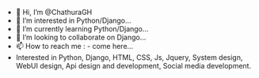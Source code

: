- 👋 Hi, I’m @ChathuraGH
- 👀 I’m interested in Python/Django...
- 🌱 I’m currently learning Python/Django...
- 💞️ I’m looking to collaborate on Django...
- 📫 How to reach me : - come here...
- Interested in Python, Django, HTML, CSS, Js, Jquery, System design, WebUI design, Api design and development, Social media development.


<!---
ChathuraGH/ChathuraGH is a ✨ special ✨ repository because its `README.md` (this file) appears on your GitHub profile.
You can click the Preview link to take a look at your changes.
--->
